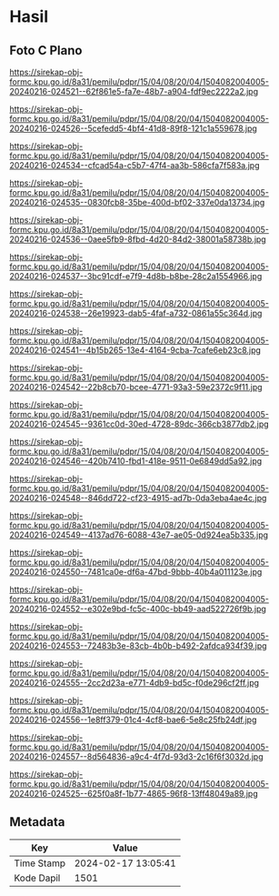 # Hasil

## Foto C Plano

https://sirekap-obj-formc.kpu.go.id/8a31/pemilu/pdpr/15/04/08/20/04/1504082004005-20240216-024521--62f861e5-fa7e-48b7-a904-fdf9ec2222a2.jpg

https://sirekap-obj-formc.kpu.go.id/8a31/pemilu/pdpr/15/04/08/20/04/1504082004005-20240216-024526--5cefedd5-4bf4-41d8-89f8-121c1a559678.jpg

https://sirekap-obj-formc.kpu.go.id/8a31/pemilu/pdpr/15/04/08/20/04/1504082004005-20240216-024534--cfcad54a-c5b7-47f4-aa3b-586cfa7f583a.jpg

https://sirekap-obj-formc.kpu.go.id/8a31/pemilu/pdpr/15/04/08/20/04/1504082004005-20240216-024535--0830fcb8-35be-400d-bf02-337e0da13734.jpg

https://sirekap-obj-formc.kpu.go.id/8a31/pemilu/pdpr/15/04/08/20/04/1504082004005-20240216-024536--0aee5fb9-8fbd-4d20-84d2-38001a58738b.jpg

https://sirekap-obj-formc.kpu.go.id/8a31/pemilu/pdpr/15/04/08/20/04/1504082004005-20240216-024537--3bc91cdf-e7f9-4d8b-b8be-28c2a1554966.jpg

https://sirekap-obj-formc.kpu.go.id/8a31/pemilu/pdpr/15/04/08/20/04/1504082004005-20240216-024538--26e19923-dab5-4faf-a732-0861a55c364d.jpg

https://sirekap-obj-formc.kpu.go.id/8a31/pemilu/pdpr/15/04/08/20/04/1504082004005-20240216-024541--4b15b265-13e4-4164-9cba-7cafe6eb23c8.jpg

https://sirekap-obj-formc.kpu.go.id/8a31/pemilu/pdpr/15/04/08/20/04/1504082004005-20240216-024542--22b8cb70-bcee-4771-93a3-59e2372c9f11.jpg

https://sirekap-obj-formc.kpu.go.id/8a31/pemilu/pdpr/15/04/08/20/04/1504082004005-20240216-024545--9361cc0d-30ed-4728-89dc-366cb3877db2.jpg

https://sirekap-obj-formc.kpu.go.id/8a31/pemilu/pdpr/15/04/08/20/04/1504082004005-20240216-024546--420b7410-fbd1-418e-9511-0e6849dd5a92.jpg

https://sirekap-obj-formc.kpu.go.id/8a31/pemilu/pdpr/15/04/08/20/04/1504082004005-20240216-024548--846dd722-cf23-4915-ad7b-0da3eba4ae4c.jpg

https://sirekap-obj-formc.kpu.go.id/8a31/pemilu/pdpr/15/04/08/20/04/1504082004005-20240216-024549--4137ad76-6088-43e7-ae05-0d924ea5b335.jpg

https://sirekap-obj-formc.kpu.go.id/8a31/pemilu/pdpr/15/04/08/20/04/1504082004005-20240216-024550--7481ca0e-df6a-47bd-9bbb-40b4a011123e.jpg

https://sirekap-obj-formc.kpu.go.id/8a31/pemilu/pdpr/15/04/08/20/04/1504082004005-20240216-024552--e302e9bd-fc5c-400c-bb49-aad522726f9b.jpg

https://sirekap-obj-formc.kpu.go.id/8a31/pemilu/pdpr/15/04/08/20/04/1504082004005-20240216-024553--72483b3e-83cb-4b0b-b492-2afdca934f39.jpg

https://sirekap-obj-formc.kpu.go.id/8a31/pemilu/pdpr/15/04/08/20/04/1504082004005-20240216-024555--2cc2d23a-e771-4db9-bd5c-f0de296cf2ff.jpg

https://sirekap-obj-formc.kpu.go.id/8a31/pemilu/pdpr/15/04/08/20/04/1504082004005-20240216-024556--1e8ff379-01c4-4cf8-bae6-5e8c25fb24df.jpg

https://sirekap-obj-formc.kpu.go.id/8a31/pemilu/pdpr/15/04/08/20/04/1504082004005-20240216-024557--8d564836-a9c4-4f7d-93d3-2c16f6f3032d.jpg

https://sirekap-obj-formc.kpu.go.id/8a31/pemilu/pdpr/15/04/08/20/04/1504082004005-20240216-024525--625f0a8f-1b77-4865-96f8-13ff48049a89.jpg


## Metadata

| Key        | Value               |
| ---------- | ------------------- |
| Time Stamp | 2024-02-17 13:05:41 |
| Kode Dapil | 1501                |



